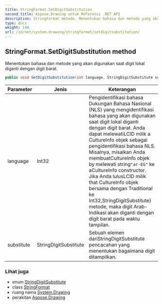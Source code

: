 ```yaml
---
title: StringFormat.SetDigitSubstitution
second_title: Aspose.Drawing untuk Referensi .NET API
description: StringFormat metode. Menentukan bahasa dan metode yang akan digunakan saat digit lokal diganti dengan digit barat.
type: docs
weight: 140
url: /id/net/system.drawing/stringformat/setdigitsubstitution/
---
```

## StringFormat.SetDigitSubstitution method

Menentukan bahasa dan metode yang akan digunakan saat digit lokal diganti dengan digit barat.

```csharp
public void SetDigitSubstitution(int language, StringDigitSubstitute substitute)
```

| Parameter | Jenis | Keterangan |
| --- | --- | --- |
| language | Int32 | Pengidentifikasi bahasa Dukungan Bahasa Nasional (NLS) yang mengidentifikasi bahasa yang akan digunakan saat digit lokal diganti dengan digit barat. Anda dapat melewatiLCID milik a CultureInfo objek sebagai pengidentifikasi bahasa NLS. Misalnya, misalkan Anda membuatCultureInfo objek by melewati string`"ar-EG"` ke aCultureInfo constructor. Jika Anda lulusLCID milik that CultureInfo objek bersama dengan Traditional ke Int32,StringDigitSubstitute) metode, maka digit Arab-Indikasi akan diganti dengan digit barat pada waktu tampilan. |
| substitute | StringDigitSubstitute | Sebuah elemen dariStringDigitSubstitute pencacahan yang menentukan bagaimana digit ditampilkan. |

### Lihat juga

* enum [StringDigitSubstitute](../../stringdigitsubstitute/)
* class [StringFormat](../)
* ruang nama [System.Drawing](../../stringformat/)
* perakitan [Aspose.Drawing](../../../)


